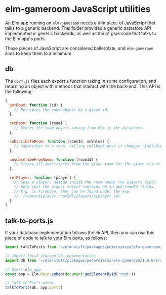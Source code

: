 # elm-gameroom JavaScript utilities

An Elm app running on `elm-gameroom` needs a thin piece of JavaScript that talks to a generic backend. This folder provides a generic datastore API implemented in generic backends, as well as the of glue code that talks to the Elm app's ports.

These pieces of JavaScript are considered boilerplate, and `elm-gameroom` aims to keep them to a minimum.

## db

The `db/*.js` files each export a function taking in some configuration, and returning an object with methods that interact with the back-end. This API is the following:

```js
{
  getRoom: function (id) {
    // Retrieves the room object by a given id.
  },

  setRoom: function (room) {
    // Stores the room object coming from Elm in the datastore.
  },

  subscribeToRoom: function (roomId, onValue) {
    // Subscribes to a room, calling callback when it changes (including at the start)
  },

  unsubscribeFromRoom: function (roomId) {
    // Clears all subscribers from the given room for the given client
  },

  setPlayer: function (player) {
    // Sets a player, nested inside the room under the players field.
    // Note that the player object contains an id and roomId fields.
    // E.g. in Firebase, they can be found under the key:
    // `/rooms/${player.roomId}/players/${player.id}`
  }
}
```

## talk-to-ports.js

If your database implementation follows the `db` API, then you can use this piece of code to talk to your Elm ports, as follows:

```js
import talkToPorts from '~/elm-stuff/packages/peterszerzo/elm-gameroom/1.0.0/src/js/talk-to-ports'

// Import local storage db implementation
import db from '~/elm-stuff/packages/peterszerzo/elm-gameroom/1.0.0/src/js/db/local-storage'

// Start Elm app
const app = Elm.Main.embed(document.getElementById('root'))

// Talk to Elm's ports
talkToPorts(db, app.ports)
```
